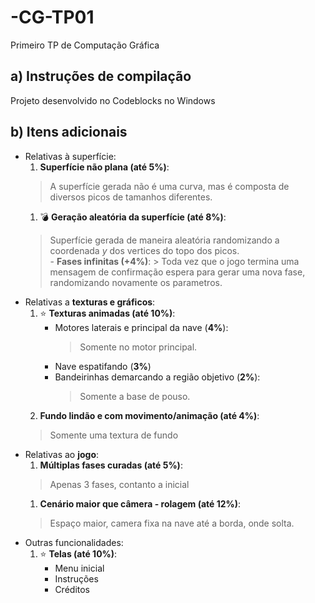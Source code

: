 # -CG-TP01
Primeiro TP de Computação Gráfica

## a) Instruções de compilação
Projeto desenvolvido no Codeblocks no Windows

## b) Itens adicionais
  - Relativas à superfície:
    1. **Superfície não plana (até 5%)**: 
      > A superfície gerada não é uma curva, mas é composta de diversos picos de tamanhos diferentes.
    1. :bomb: **Geração aleatória da superfície (até 8%)**: 
      > Superfície gerada de maneira aleatória randomizando a coordenada *y* dos vertices do topo dos picos.    
        - **Fases infinitas (+4%)**: 
          > Toda vez que o jogo termina uma mensagem de confirmação espera para gerar uma nova fase, randomizando novamente os parametros.
  - Relativas a **texturas e gráficos**:
    1. :star: **Texturas animadas (até 10%)**:
        - Motores laterais e principal da nave (**4%**): 
          > Somente no motor principal.
        - Nave espatifando (**3%**)
        - Bandeirinhas demarcando a região objetivo (**2%**): 
          > Somente a base de pouso.
    1. **Fundo lindão e com movimento/animação (até 4%)**:
      > Somente uma textura de fundo
  - Relativas ao **jogo**:
    1. **Múltiplas fases curadas (até 5%)**:
      > Apenas 3 fases, contanto a inicial
    1. **Cenário maior que câmera - rolagem (até 12%)**:
      > Espaço maior, camera fixa na nave até a borda, onde solta.
  - Outras funcionalidades:
    1. :star: **Telas (até 10%)**:
        - Menu inicial
        - Instruções
        - Créditos
